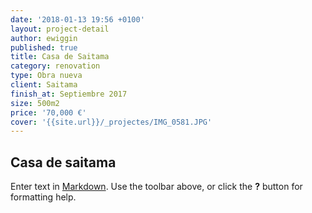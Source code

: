 ```yaml
---
date: '2018-01-13 19:56 +0100'
layout: project-detail
author: ewiggin
published: true
title: Casa de Saitama
category: renovation
type: Obra nueva
client: Saitama
finish_at: Septiembre 2017
size: 500m2
price: '70,000 €'
cover: '{{site.url}}/_projectes/IMG_0581.JPG'
---
```

## Casa de saitama

Enter text in [Markdown](http://daringfireball.net/projects/markdown/). Use the toolbar above, or click the **?** button for formatting help.
